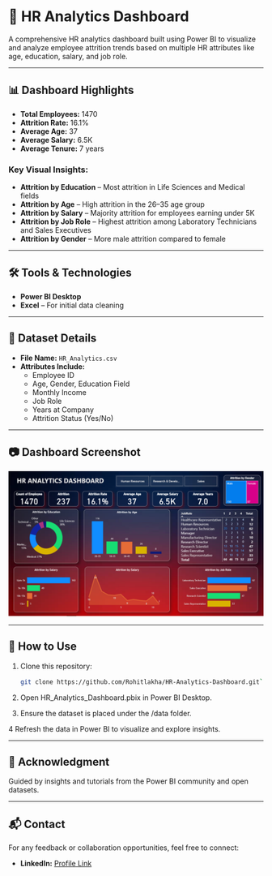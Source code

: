 # 💼 HR Analytics Dashboard

A comprehensive HR analytics dashboard built using Power BI to visualize and analyze employee attrition trends based on multiple HR attributes like age, education, salary, and job role.

---

## 📊 Dashboard Highlights

- **Total Employees:** 1470  
- **Attrition Rate:** 16.1%  
- **Average Age:** 37  
- **Average Salary:** 6.5K  
- **Average Tenure:** 7 years

### Key Visual Insights:
- **Attrition by Education** – Most attrition in Life Sciences and Medical fields
- **Attrition by Age** – High attrition in the 26–35 age group
- **Attrition by Salary** – Majority attrition for employees earning under 5K
- **Attrition by Job Role** – Highest attrition among Laboratory Technicians and Sales Executives
- **Attrition by Gender** – More male attrition compared to female

---

## 🛠️ Tools & Technologies

- **Power BI Desktop**
- **Excel** – For initial data cleaning

---

## 📁 Dataset Details

- **File Name:** `HR_Analytics.csv`
- **Attributes Include:**
  - Employee ID
  - Age, Gender, Education Field
  - Monthly Income
  - Job Role
  - Years at Company
  - Attrition Status (Yes/No)

---

## 📷 Dashboard Screenshot

![HR Analytics Dashboard](images/dashboard_overview.png)

---

## 📌 How to Use

1. Clone this repository:
   ```bash
   git clone https://github.com/Rohitlakha/HR-Analytics-Dashboard.git```

2. Open HR_Analytics_Dashboard.pbix in Power BI Desktop.

3. Ensure the dataset is placed under the /data folder.

4  Refresh the data in Power BI to visualize and explore insights.

---

## 🤝 Acknowledgment
Guided by insights and tutorials from the Power BI community and open datasets.

---

## 📬 Contact

For any feedback or collaboration opportunities, feel free to connect:

- **LinkedIn:** [Profile Link](https://www.linkedin.com/in/rohit-lakha/)



